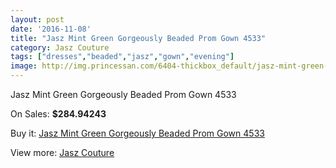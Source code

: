 ```yaml
---
layout: post
date: '2016-11-08'
title: "Jasz Mint Green Gorgeously Beaded Prom Gown 4533"
category: Jasz Couture
tags: ["dresses","beaded","jasz","gown","evening"]
image: http://img.princessan.com/6404-thickbox_default/jasz-mint-green-gorgeously-beaded-prom-gown-4533.jpg
---
```

Jasz Mint Green Gorgeously Beaded Prom Gown 4533

On Sales: **$284.94243**
<a href="https://www.princessan.com/en/jasz-couture/2948-jasz-mint-green-gorgeously-beaded-prom-gown-4533.html"><amp-img layout="responsive" width="600" height="600" src="//img.princessan.com/6404-thickbox_default/jasz-mint-green-gorgeously-beaded-prom-gown-4533.jpg" alt="Jasz Mint Green Gorgeously Beaded Prom Gown 4533 0" /></a>
<a href="https://www.princessan.com/en/jasz-couture/2948-jasz-mint-green-gorgeously-beaded-prom-gown-4533.html"><amp-img layout="responsive" width="600" height="600" src="//img.princessan.com/6405-thickbox_default/jasz-mint-green-gorgeously-beaded-prom-gown-4533.jpg" alt="Jasz Mint Green Gorgeously Beaded Prom Gown 4533 1" /></a>

Buy it: [Jasz Mint Green Gorgeously Beaded Prom Gown 4533](https://www.princessan.com/en/jasz-couture/2948-jasz-mint-green-gorgeously-beaded-prom-gown-4533.html "Jasz Mint Green Gorgeously Beaded Prom Gown 4533")

View more: [Jasz Couture](https://www.princessan.com/en/24-jasz-couture "Jasz Couture")